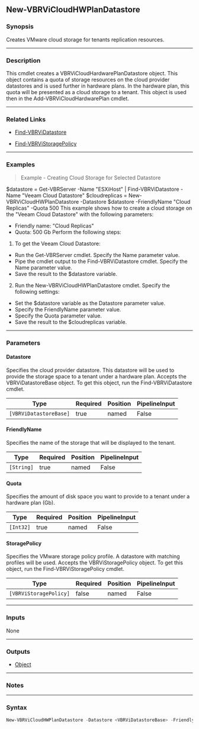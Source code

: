 New-VBRViCloudHWPlanDatastore
-----------------------------

### Synopsis
Creates VMware cloud storage for tenants replication resources.

---

### Description

This cmdlet creates a VBRViCloudHardwarePlanDatastore object. This object contains a quota of storage resources on the cloud provider datastores and is used further in hardware plans. In the hardware plan, this quota will be presented as a cloud storage to a tenant. This object is used then in the Add-VBRViCloudHardwarePlan cmdlet.

---

### Related Links
* [Find-VBRViDatastore](Find-VBRViDatastore)

* [Find-VBRViStoragePolicy](Find-VBRViStoragePolicy)

---

### Examples
> Example - Creating Cloud Storage for Selected Datastore

$datastore = Get-VBRServer -Name "ESXiHost" | Find-VBRViDatastore -Name "Veeam Cloud Datastore"
$cloudreplicas = New-VBRViCloudHWPlanDatastore -Datastore $datastore -FriendlyName "Cloud Replicas" -Quota 500
This example shows how to create a cloud storage on the "Veeam Cloud Datastore" with the following parameters:
- Friendly name: "Cloud Replicas"
- Quota: 500 Gb
Perform the following steps:
1. To get the Veeam Cloud Datastore:
- Run the Get-VBRServer cmdlet. Specify the Name parameter value.
- Pipe the cmdlet output to the Find-VBRViDatastore cmdlet. Specify the Name parameter value.
- Save the result to the $datastore variable.
2. Run the New-VBRViCloudHWPlanDatastore cmdlet. Specify the following settings:
- Set the $datastore variable as the Datastore parameter value.
- Specify the FriendlyName parameter value.
- Specify the Quota parameter value.
- Save the result to the $cloudreplicas variable.

---

### Parameters
#### **Datastore**
Specifies the cloud provider datastore. This datastore will be used to provide the storage space to a tenant under a hardware plan. Accepts the VBRViDatastoreBase object.  To get this object, run the Find-VBRViDatastore cmdlet.

|Type                  |Required|Position|PipelineInput|
|----------------------|--------|--------|-------------|
|`[VBRViDatastoreBase]`|true    |named   |False        |

#### **FriendlyName**
Specifies the name of the storage that will be displayed to the tenant.

|Type      |Required|Position|PipelineInput|
|----------|--------|--------|-------------|
|`[String]`|true    |named   |False        |

#### **Quota**
Specifies the amount of disk space you want to provide to a tenant under a hardware plan (Gb).

|Type     |Required|Position|PipelineInput|
|---------|--------|--------|-------------|
|`[Int32]`|true    |named   |False        |

#### **StoragePolicy**
Specifies the VMware storage policy profile. A datastore with matching profiles will be used. Accepts the VBRViStoragePolicy object.  To get this object, run the Find-VBRViStoragePolicy cmdlet.

|Type                  |Required|Position|PipelineInput|
|----------------------|--------|--------|-------------|
|`[VBRViStoragePolicy]`|false   |named   |False        |

---

### Inputs
None

---

### Outputs
* [Object](https://learn.microsoft.com/en-us/dotnet/api/System.Object)

---

### Notes

---

### Syntax
```PowerShell
New-VBRViCloudHWPlanDatastore -Datastore <VBRViDatastoreBase> -FriendlyName <String> -Quota <Int32> [-StoragePolicy <VBRViStoragePolicy>] [<CommonParameters>]
```
